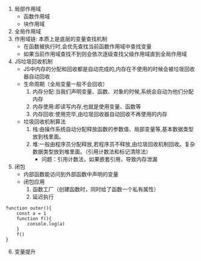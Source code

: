 1. 局部作用域
    * 函数作用域
    * 块作用域
2. 全局作用域
3. 作用域链: 本质上是底层的变量查找机制
    * 在函数被执行时,会优先查找当前函数作用域中查找变量
    * 如果当前作用域查找不到则会依次逐级查找父级作用域直到全局作用域
4. JS垃圾回收机制
    * JS中内存的分配和回收都是自动完成的,内存在不使用的时候会被垃圾回收器自动回收
    * 生命周期（全局变量一般不会回收）
        1. 内存分配:当我们声明变量、函数、对象的时候,系统会自动为他们分配内存
        2. 内存使用:即读写内存,也就是使用变量、函数等
        3. 内存回收:使用完毕,由垃圾回收器自动回收不再使用的内存
    * 垃圾回收机制算法
        1. 栈:由操作系统自动分配释放函数的参数值、局部变量等,基本数据类型放到栈里面。
        2. 堆:一般由程序员分配释放,若程序员不释放,由垃圾回收机制回收。复杂数据类型放到堆里面。（引用计数法和标记清除法）
            * 问题：引用计数法，如果嵌套引用，导致内存泄漏
5. 闭包
    * 内部函数能访问到外部函数中声明的变量
    * 闭包应用
        1. 函数工厂（创建函数时，同时给了函数一个私有属性）
        2. 延迟执行
```
function outer(){
    const a = 1
    function f(){
        console.log(a)
    }
    f()
}
```
6. 变量提升
